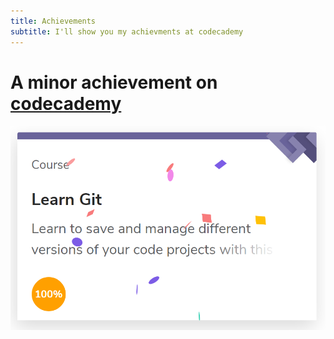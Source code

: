 ```yaml
---
title: Achievements
subtitle: I'll show you my achievments at codecademy
---
```

# A minor achievement on [codecademy](https://www.codecademy.com)


<img src="/img/learned_git.png" />

